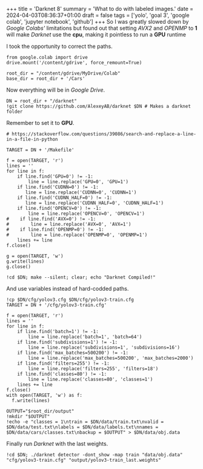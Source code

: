 +++
title = 'Darknet 8'
summary = 'What to do with labeled images.'
date = 2024-04-03T08:36:37+01:00
draft = false
tags = ['yolo', 'goal 3', 'google colab', 'jupyter notebook', 'github']
+++
So I was greatly slowed down by *Google Colabs'* limitations but found out that setting *AVX2* and *OPENMP* to **1** will make *Darknet* use the **cpu**, making it pointless to run a **GPU** runtime

I took the opportunity to correct the paths.
```
from google.colab import drive
drive.mount('/content/gdrive', force_remount=True)

root_dir = "/content/gdrive/MyDrive/Colab"
base_dir = root_dir + '/Cars'
```

Now everything will be in *Google Drive*.
```
DN = root_dir + "/darknet"
!git clone https://github.com/AlexeyAB/darknet $DN # Makes a darknet folder
```

Remember to set it to **GPU**.
```
# https://stackoverflow.com/questions/39086/search-and-replace-a-line-in-a-file-in-python

TARGET = DN + '/Makefile'

f = open(TARGET, 'r')
lines = ''
for line in f:
    if line.find('GPU=0') != -1:
        line = line.replace('GPU=0', 'GPU=1')
    if line.find('CUDNN=0') != -1:
       line = line.replace('CUDNN=0', 'CUDNN=1')
    if line.find('CUDNN_HALF=0') != -1:
       line = line.replace('CUDNN_HALF=0', 'CUDNN_HALF=1')
    if line.find('OPENCV=0') != -1:
        line = line.replace('OPENCV=0', 'OPENCV=1')
#    if line.find('AVX=0') != -1:
#        line = line.replace('AVX=0', 'AVX=1')
#    if line.find('OPENMP=0') != -1:
#        line = line.replace('OPENMP=0', 'OPENMP=1')
    lines += line
f.close()

g = open(TARGET, 'w')
g.write(lines)
g.close()

!cd $DN; make --silent; clear; echo "Darknet Compiled!"
```

And use variables instead of hard-codded paths.
```
!cp $DN/cfg/yolov3.cfg $DN/cfg/yolov3-train.cfg
TARGET = DN + '/cfg/yolov3-train.cfg'

f = open(TARGET, 'r')
lines = ''
for line in f:
    if line.find('batch=1') != -1:
        line = line.replace('batch=1', 'batch=64')
    if line.find('subdivisions=1') != -1:
        line = line.replace('subdivisions=1', 'subdivisions=16')
    if line.find('max_batches=500200') != -1:
        line = line.replace('max_batches=500200', 'max_batches=2000')
    if line.find('filters=255') != -1:
        line = line.replace('filters=255', 'filters=18')
    if line.find('classes=80') != -1:
        line = line.replace('classes=80', 'classes=1')
    lines += line
f.close()
with open(TARGET, 'w') as f:
  f.write(lines)

OUTPUT="$root_dir/output"
!mkdir "$OUTPUT"
!echo -e "classes = 1\ntrain = $DN/data/train.txt\nvalid = $DN/data/test.txt\nlabels = $DN/data/labels.txt\nnames = $DN/data/cars/classes.txt\nbackup = $OUTPUT" > $DN/data/obj.data
```

Finally run *Darknet* with the last weights.
```
!cd $DN; ./darknet detector -dont_show -map train "data/obj.data" "cfg/yolov3-train.cfg" "output/yolov3-train_last.weights"
```
